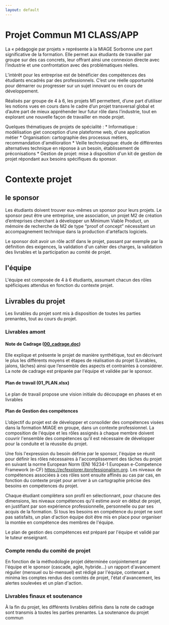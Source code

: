 ```yaml
---
layout: default
---
```


# Projet Commun M1 CLASS/APP

La « pédagogie par projets » représente à la MIAGE Sorbonne une part significative de la formation. Elle permet aux étudiants de travailler par groupe sur des cas concrets, leur offrant ainsi une connexion directe avec l’industrie et une confrontation avec des problématiques réelles.

L’intérêt pour les entreprise est de bénéficier des compétences des étudiants encadrés par des professionnels. C’est une réelle opportunité pour démarrer ou progresser sur un sujet in­novant ou en cours de développement.

Réalisés par groupe de 4 à 6, les projets M1 permettent, d’une part d’utiliser les notions vues en cours dans le cadre d’un projet transversal global et d’autre part de mieux appréhender leur futur rôle dans l’industrie, tout en explorant une nouvelle façon de travailler en mode projet.

Quelques thématiques de projets de spécialité :
    * Informatique : modélisation giet conception d’une plate­forme web, d'une application métier
    * Organisation: cartographie des processus métiers, recommandation d'amélioration
    * Veille technologique: étude de différentes alternatives technique en réponse à un besoin, établissement de préconisations
    * Gestion de projet: mise à disposition d'un kit de gestion de projet répondant aux besoins spécifiques du sponsor.

# Contexte projet

## le sponsor

Les étudiants doivent trouver eux-mêmes un sponsor pour leurs projets. Le sponsor peut être une entreprise, une association, un projet M2 de création d’entreprises cherchant à développer un Minimum Viable Product, un mémoire de recherche de M2 de type “proof of concept” nécessitant un accompagnement technique dans la production d'artéfacts logiciels.

Le sponsor doit avoir un rôle actif dans le projet, passant par exemple par la définition des exigences, la validation d'un cahier des charges, la validation des livrables et la participation au comité de projet.

## l'équipe

L'équipe est composée de 4 à 6 étudiants, assumant chacun des rôles spéficiques attendus en fonction du contexte projet.

## Livrables du projet

Les livrables du projet sont mis à disposition de toutes les parties prenantes, tout au cours du projet.

### Livrables amont

#### Note de Cadrage ([00_cadrage.doc](assets/templates/00_cadrage.doc))

Elle explique et  présente le projet de manière synthétique, tout en décrivant le plus les différents moyens et étapes de réalisation du projet (Livrables, jalons, tâches) ainsi que l’ensemble des aspects et contraintes à considérer.  La note de cadrage est préparée par l'équipe et validée par le sponsor.

#### Plan de travail (01_PLAN.xlsx)

Le plan de travail propose une vision initiale du découpage en phases et en livrables 

#### Plan de Gestion des compétences

L’objectif du projet est de développer et consolider des compétences visées dans la formation MIAGE en groupe, dans un contexte professionnel. La composition de l'équipe et les rôles assignés à chaque membre doivent couvrir l'ensemble des compétences qu'il est nécessaire de développer pour la conduite et la réussite du projet.

Une fois l'expression du besoin définie par le sponsor, l'équipe se réunit pour définir les rôles nécessaires à l'accomplissement des tâches du projet en suivant la norme European Norm (EN) 16234-1 European e-Competence Framework (e-CF) https://ecfexplorer.itprofessionalism.org. Les niveaux de compétences associées à ces rôles sont ensuite affinés au cas par cas, en fonction du contexte projet pour arriver à un cartographie précise des besoins en compétences du projet.

Chaque étudiant complètera son profil en sélectionnant, pour chacune des dimensions, les niveaux compétences qu'il estime avoir en début de projet, en justifiant par son expérience professionnelle, personnelle ou par ses acquis de la formation. Si tous les besoins en compétence du projet ne sont pas satisfaits, un plan d'action équipe doit être mis en place pour organiser la montée en compétence des membres de l'équipe.

Le plan de gestion des compétences est préparé par l'équipe et validé par le tuteur enseignant.

### Compte rendu du comité de projet

En fonction de la méthodologie projet déterminée conjointement par l'équipe et le sponsor (cascade, agile, hybride...) un rapport d'avancement régulier (mensuel ou bi-mensuel) est rédigé par l'équipe, contenant a minima les comptes rendus des comités de projet, l'état d'avancement, les alertes soulevées et un plan d'action.

### Livrables finaux et soutenance

À la fin du projet, les différents livrables définis dans la note de cadrage sont transmis à toutes les parties prenantes. La soutenance du projet commun
